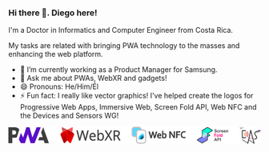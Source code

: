 ### Hi there 👋. Diego here!

I'm a Doctor in Informatics and Computer Engineer from Costa Rica.

My tasks are related with bringing PWA technology to the masses and enhancing the web platform.

- 🔭 I’m currently working as a Product Manager for Samsung.
- 💬 Ask me about PWAs, WebXR and gadgets!
- 😄 Pronouns: He/Him/Él
- ⚡ Fun fact: I really like vector graphics! I've helped create the logos for Progressive Web Apps, Immersive Web, Screen Fold API, Web NFC and the Devices and Sensors WG!

![some logos I've helped create](https://raw.githubusercontent.com/diekus/diekus.github.io/master/image/logos%20icons.png "logos")
